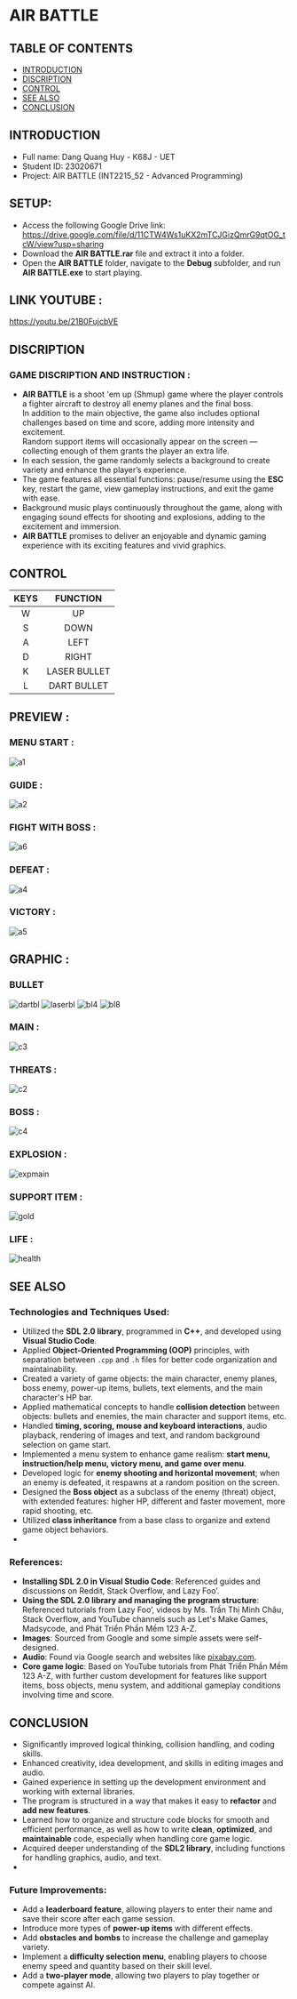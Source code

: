 # AIR BATTLE 
## TABLE OF CONTENTS
* [INTRODUCTION](#introduction)
* [DISCRIPTION](#discription)
* [CONTROL](#control)
* [SEE ALSO](#see-also)
* [CONCLUSION](#conclusion)
 ## INTRODUCTION
- Full name: Dang Quang Huy - K68J - UET  
- Student ID: 23020671  
- Project: AIR BATTLE (INT2215_52 - Advanced Programming)  

## SETUP:
- Access the following Google Drive link:  
  https://drive.google.com/file/d/11CTW4Ws1uKX2mTCJGizQmrG9qtOG_tcW/view?usp=sharing  
- Download the **AIR BATTLE.rar** file and extract it into a folder.  
- Open the **AIR BATTLE** folder, navigate to the **Debug** subfolder, and run **AIR BATTLE.exe** to start playing.
## LINK YOUTUBE : 
https://youtu.be/21B0FujcbVE

## DISCRIPTION
### GAME DISCRIPTION AND INSTRUCTION :
- **AIR BATTLE** is a shoot 'em up (Shmup) game where the player controls a fighter aircraft to destroy all enemy planes and the final boss.  
  In addition to the main objective, the game also includes optional challenges based on time and score, adding more intensity and excitement.  
  Random support items will occasionally appear on the screen — collecting enough of them grants the player an extra life.
- In each session, the game randomly selects a background to create variety and enhance the player’s experience.
- The game features all essential functions: pause/resume using the **ESC** key, restart the game, view gameplay instructions, and exit the game with ease.
- Background music plays continuously throughout the game, along with engaging sound effects for shooting and explosions, adding to the excitement and immersion.
- **AIR BATTLE** promises to deliver an enjoyable and dynamic gaming experience with its exciting features and vivid graphics.
## CONTROL
| **KEYS** |    FUNCTION   |
|:--------:|:-------------:|
|     W    |       UP      |
|     S    |      DOWN     |
|     A    |      LEFT     |
|     D    |     RIGHT     |
|     K    |  LASER BULLET |
|     L    |  DART BULLET  |

## PREVIEW :
### MENU START :
![a1](https://github.com/user-attachments/assets/265ae344-c3a6-40db-8e13-d919d92fa4ff)
### GUIDE :
![a2](https://github.com/user-attachments/assets/17b997e4-1130-4bf3-b18e-f02587f4c876)

### FIGHT WITH BOSS :
![a6](https://github.com/user-attachments/assets/b80b6234-d53f-47bb-9ab6-c7b789b2ba28)

### DEFEAT :
![a4](https://github.com/user-attachments/assets/a3d0a305-47b5-467a-9b8a-6dcd2369d351)

### VICTORY :
![a5](https://github.com/user-attachments/assets/9776b6ed-6328-41dc-8f54-61cf170155bc)

## GRAPHIC :
### BULLET 
![dartbl](https://github.com/HuyDang05/BTL_LTNC/assets/161727773/7f9d4870-9b61-4c5a-8204-f592b9483d89)
![laserbl](https://github.com/HuyDang05/BTL_LTNC/assets/161727773/391e5a32-a6cc-41a0-9cd3-1565d03de254)
![bl4](https://github.com/HuyDang05/BTL_LTNC/assets/161727773/bc340b9a-b545-4a67-8c6b-7d5443888d3a)
![bl8](https://github.com/HuyDang05/BTL_LTNC/assets/161727773/d11f5a72-096f-47b2-ac8c-4d7a5cdb55ae)
### MAIN :
![c3](https://github.com/HuyDang05/BTL_LTNC/assets/161727773/1c44586e-d904-4199-8f4d-70fed736b96d)
### THREATS :
![c2](https://github.com/HuyDang05/BTL_LTNC/assets/161727773/4c50f4bb-cdf2-4811-a728-9d4842a9adbb)
### BOSS :
![c4](https://github.com/HuyDang05/BTL_LTNC/assets/161727773/b3595259-b038-4470-9805-42bf75659317)
### EXPLOSION :
![expmain](https://github.com/HuyDang05/BTL_LTNC/assets/161727773/51ff742b-ebfd-4347-92c8-cfeab0596d0a)
### SUPPORT ITEM :
![gold](https://github.com/HuyDang05/BTL_LTNC/assets/161727773/3be7b99c-a9e2-4941-83e6-c7a79bc4af0b)
### LIFE :
![health](https://github.com/HuyDang05/BTL_LTNC/assets/161727773/26c91058-4f90-4887-a543-ffcd2c02d9e4)

## SEE ALSO
### Technologies and Techniques Used:
- Utilized the **SDL 2.0 library**, programmed in **C++**, and developed using **Visual Studio Code**.
- Applied **Object-Oriented Programming (OOP)** principles, with separation between `.cpp` and `.h` files for better code organization and maintainability.
- Created a variety of game objects: the main character, enemy planes, boss enemy, power-up items, bullets, text elements, and the main character's HP bar.
- Applied mathematical concepts to handle **collision detection** between objects: bullets and enemies, the main character and support items, etc.
- Handled **timing, scoring, mouse and keyboard interactions**, audio playback, rendering of images and text, and random background selection on game start.
- Implemented a menu system to enhance game realism: **start menu, instruction/help menu, victory menu, and game over menu**.
- Developed logic for **enemy shooting and horizontal movement**; when an enemy is defeated, it respawns at a random position on the screen.
- Designed the **Boss object** as a subclass of the enemy (threat) object, with extended features: higher HP, different and faster movement, more rapid shooting, etc.
- Utilized **class inheritance** from a base class to organize and extend game object behaviors.
- 
### References:
- **Installing SDL 2.0 in Visual Studio Code**: Referenced guides and discussions on Reddit, Stack Overflow, and Lazy Foo’.
- **Using the SDL 2.0 library and managing the program structure**: Referenced tutorials from Lazy Foo’, videos by Ms. Trần Thị Minh Châu, Stack Overflow, and YouTube channels such as Let's Make Games, Madsycode, and Phát Triển Phần Mềm 123 A-Z.
- **Images**: Sourced from Google and some simple assets were self-designed.
- **Audio**: Found via Google search and websites like [pixabay.com](https://pixabay.com).
- **Core game logic**: Based on YouTube tutorials from Phát Triển Phần Mềm 123 A-Z, with further custom development for features like support items, boss objects, menu system, and additional gameplay conditions involving time and score.

## CONCLUSION
- Significantly improved logical thinking, collision handling, and coding skills.
- Enhanced creativity, idea development, and skills in editing images and audio.
- Gained experience in setting up the development environment and working with external libraries.
- The program is structured in a way that makes it easy to **refactor** and **add new features**.
- Learned how to organize and structure code blocks for smooth and efficient performance, as well as how to write **clean**, **optimized**, and **maintainable** code, especially when handling core game logic.
- Acquired deeper understanding of the **SDL2 library**, including functions for handling graphics, audio, and text.
- 
### Future Improvements:
- Add a **leaderboard feature**, allowing players to enter their name and save their score after each game session.
- Introduce more types of **power-up items** with different effects.
- Add **obstacles and bombs** to increase the challenge and gameplay variety.
- Implement a **difficulty selection menu**, enabling players to choose enemy speed and quantity based on their skill level.
- Add a **two-player mode**, allowing two players to play together or compete against AI.

  
